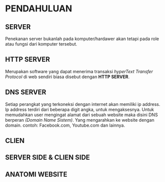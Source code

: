 # PENDAHULUAN
## SERVER
Penekanan server bukanlah pada komputer/hardawer akan tetapi pada role atau fungsi dari komputer tersebut.

## HTTP SERVER 
Merupakan software yang dapat menerima transaksi <em>hyperText Transfer Protocol</em> di web sendiri biasa disebut dengan <strong>HTTP SERVER</strong>.

## DNS SERVER
Setiap perangkat yang terkoneksi dengan internet akan memiliki ip address. Ip address terdiri dari beberapa digit angka, untuk mengaksesnya. Untuk memudahkan user mengingat alamat dari sebuah website maka disini DNS berperan <em>(Domain Name Sistem)</em>. Yang mengarahkan ke website dengan domain. contoh: Facebook.com, Youtube.com dan lainnya.

## CLIEN
## SERVER SIDE & CLIEN SIDE

## ANATOMI WEBSITE





